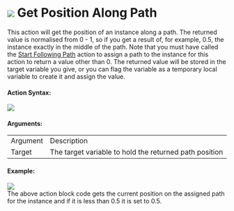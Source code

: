 #  ![](https://gms.magecorn.com/Manual/assets/Images/Scripting_Reference/Drag_And_Drop/Reference/Paths/i_Paths_Get_Position_Along_Path.png) Get Position Along Path

This action will get the position of an instance along a path. The
returned value is normalised from 0 - 1, so if you get a result of, for
example, 0.5, the instance exactly in the middle of the path. Note that
you must have called the [Start Following
Path](Start_Following_Path) action to assign a path to the instance
for this action to return a value other than 0. The returned value will
be stored in the target variable you give, or you can flag the variable
as a temporary local variable to create it and assign the value.

#### Action Syntax:

  
![](https://gms.magecorn.com/Manual/assets/Images/Scripting_Reference/Drag_And_Drop/Reference/Paths/a_Paths_Get_Position_Along_Path.png)  

#### Arguments:

|          |                                                        |
|----------|--------------------------------------------------------|
| Argument | Description                                            |
| Target   | The target variable to hold the returned path position |

#### Example:

  
![](https://gms.magecorn.com/Manual/assets/Images/Scripting_Reference/Drag_And_Drop/Reference/Paths/e_Paths_Get_Position_Along_Path.png)  
The above action block code gets the current position on the assigned
path for the instance and if it is less than 0.5 it is set to 0.5.
